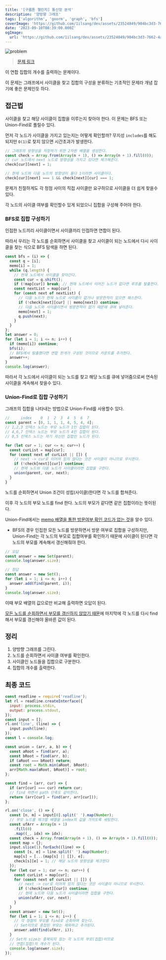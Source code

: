 ```yaml
---
title: '[구름톤 챌린지] 통신망 분석'
description: '양방향 그래프'
tags: ['algorithm', 'goorm', 'graph', 'bfs']
coverImage: 'https://github.com/1ilsang/dev/assets/23524849/904bc3d3-7662-4a68-add4-e4fb6349ff08'
date: '2023-09-10T08:39:00.000Z'
ogImage:
  url: 'https://github.com/1ilsang/dev/assets/23524849/904bc3d3-7662-4a68-add4-e4fb6349ff08'
---
```


![problem](https://github.com/1ilsang/dev/assets/23524849/ab47c9e9-2a78-4874-b8f4-51fca8a6eaf8)

> [문제 링크](https://level.goorm.io/exam/195699/%EA%B7%B8%EB%9E%98%ED%94%84%EC%9D%98-%EB%B0%80%EC%A7%91%EB%8F%84/quiz/1)

이 연합 집합의 개수를 출력하는 문제이다.

이 문제는 그래프에서 사이클을 찾고 집합의 구성을 분류하는 기초적인 문제라 개념 잡기에 좋은 문제인듯 하다.

## 접근법

사이클을 찾고 해당 사이클이 집합을 이루는지 찾아야 한다. 이 문제는 BFS 또는 Union-Find로 풀릴수 있다.

먼저 각 노드가 사이클을 가지고 있는지는 어떻게 확인할까? 무지성 `includes`를 해도 되지만 `O(1)`로 찾지 않으면 시간초과가 발생한다.

```js
// 그래프의 방향성을 저장하기 위한 2차원 배열을 생성한다.
const check = Array.from(Array(n + 1), () => Array(n + 1).fill(0));
// cur 노드에서 next 노드로 방향성을 가지고 있다면 체크해준다.
check[cur][next] = 1;

// 현재 노드와 다음 노드의 방향성이 둘다 1이라면 사이클이다.
check[cur][next] === 1 && check[next][cur] === 1;
```

문제가 친절하게도 각 정점 사이의 직접 사이클만 요구하므로 사이클을 더 쉽게 찾을수 있다.

각 노드의 사이클 여부를 확인할수 있게 되었으니 집합을 구성해 주어야 한다.

### BFS로 집합 구성하기

인접한 노드끼리 사이클이면서 사이클끼리 인접하면 연합이 된다.

따라서 우리는 각 노드를 순회하면서 사이클을 찾고 사이클이 되는 노드에서 다시 사이클을 찾는 식으로 BFS 탐색을 하면 된다.

```js
const bfs = (i) => {
  const q = [i];
  memo[i] = 1;
  while (q.length) {
    // 현재 노드에서 사이클을 찾아간다.
    const cur = q.shift();
    if (!map[cur]) break; // 현재 노드에서 이어진 노드가 없다면 루프를 탈출한다.
    const nextList = map[cur];
    for (const next of nextList) {
      // 다음 노드가 현재 노드로 사이클이 없거나 방문한적이 있으면 패스한다.
      if (!check[next][cur] || memo[next]) continue;
      // 다음 노드와 사이클이면서 방문한적이 없기 때문에 큐에 넣어준다.
      memo[next] = 1;
      q.push(next);
    }
  }
};
let answer = 0;
for (let i = 1; i <= n; i++) {
  if (memo[i]) continue;
  bfs(i);
  // BFS에서 탈출했다면 연합 한개가 구성된 것이므로 카운트를 추가한다.
  answer++;
}
console.log(answer);
```

따라서 각 노드에서 사이클이 되는 노드를 찾고 해당 노드를 큐에 넣어줌으로써 연속된 사이클을 계속해서 찾을수 있다.

### Union-Find로 집합 구성하기

그래프의 집합을 나타내는 방법으로 Union-Find를 사용할수 있다.

```js
//     index    0  1  2  3  4  5  6  7
const parent = [0, 1, 1, 1, 4, 5, 4, 4];
// 1,2,3 인덱스 노드는 부모 노드가 1인 집합이 된다.
// 4,6,7 인덱스 노드는 부모 노드가 4인 집합이 된다.
// 0,5 인덱스 노드는 자기 자신만 집합인 노드가 된다.

for (let cur = 1; cur <= n; cur++) {
  const curList = map[cur];
  for (const next of curList || []) {
    // next -> cur로 이어져 있지 않다는 것은 사이클이 아니므로 무시한다.
    if (!check[next][cur]) continue;
    // 현재 노드와 다음 노드가 사이클이라면 집합을 구한다.
    union(parent, cur, next);
  }
}
```

노드를 순회하면서 Union 조건이 성립(사이클)한다면 각 노드를 합쳐준다.

이후 각 노드의 부모 노드를 find 한다. 노드의 부모가 같다면 같은 집합이라는 뜻이된다.

Union-Find에서는 <u>memo 배열을 통한 방문여부 확인 코드가 없는 것</u>을 알수 있다.

- BFS의 경우 인접한 모든 노드를 방문하면서 방문 여부로 집합을 구성하지만, Union-Find는 각 노드의 부모로 집합여부를 확인하기 때문에 사이클이 된다면 각 노드의 부모를 계속해서 갱신해줘야 한다.

```js
// 오답
const answer = new Set(parent);
console.log(answer.size);

// 정답
const answer = new Set();
for (let i = 1; i <= n; i++) {
  answer.add(find(parent, i));
}
console.log(answer.size);
```

이때 부모 배열의 값으로만 비교해 출력하면 오답이 된다.

<u>모든 노드를 순회하면서 부모를 갱신하지 않았기 때문</u>에 마지막에 각 노드를 다시 find해서 부모를 갱신해야 올바른 값이 된다.

## 정리

1. 양방향 그래프를 그린다.
2. 노드를 순회하면서 사이클 여부를 확인한다.
3. 사이클인 노드들을 집합으로 구분한다.
4. 집합의 개수를 출력한다.

## 최종 코드

```js
const readline = require('readline');
let rl = readline.createInterface({
  input: process.stdin,
  output: process.stdout,
});
const input = [];
rl.on('line', (line) => {
  input.push(line);
});
const l = console.log;

const union = (arr, a, b) => {
  const aRoot = find(arr, a);
  const bRoot = find(arr, b);
  if (aRoot === bRoot) return;
  const root = Math.min(aRoot, bRoot);
  arr[Math.max(aRoot, bRoot)] = root;
};

const find = (arr, cur) => {
  if (arr[cur] === cur) return cur;
  // find 하면서 path 단축도 같이한다.
  return (arr[cur] = find(arr, arr[cur]));
};

rl.on('close', () => {
  const [n, m] = input[0].split(' ').map(Number);
  // 부모 노드를 체크할 배열을 index의 값을 가지도록 세팅한다.
  const ufArr = Array(n + 1)
    .fill(0)
    .map((_, idx) => idx);
  const check = Array.from(Array(n + 1), () => Array(n + 1).fill(0));
  const map = {};
  input.slice(1).forEach((line) => {
    const [s, e] = line.split(' ').map(Number);
    map[s] = [...(map[s] || []), e];
    check[s][e] = 1; // 해당 노드의 방향성을 체크한다
  });
  for (let cur = 1; cur <= n; cur++) {
    const curList = map[cur];
    for (const next of curList || []) {
      // next -> cur로 이어져 있지 않다는 것은 사이클이 아니므로 무시한다.
      if (!check[next][cur]) continue;
      // 현재 노드와 다음 노드가 사이클이라면 집합을 구한다.
      union(ufArr, cur, next);
    }
  }
  const answer = new Set();
  for (let i = 1; i <= n; i++) {
    // 각 정점의 부모를 find로 순회하며 찾는다.
    // Set이므로 중첩된 부모는 제외하고 추가된다.
    answer.add(find(ufArr, i));
  }
  // Set의 size는 중복되지 않는 각 노드의 부모(집합)이므로
  // 연합(집합)의 개수가 된다.
  console.log(answer.size);
});
```
